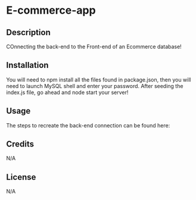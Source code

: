 # E-commerce-app

## Description
COnnecting the back-end to the Front-end of an Ecommerce database!

## Installation 
You will need to npm install all the files found in package.json, then you will need to launch MySQL shell and enter your password. After seeding the index.js file, go ahead and node start your server!

## Usage
The steps to recreate the back-end connection can be found here:


## Credits 
N/A 

## License
N/A 